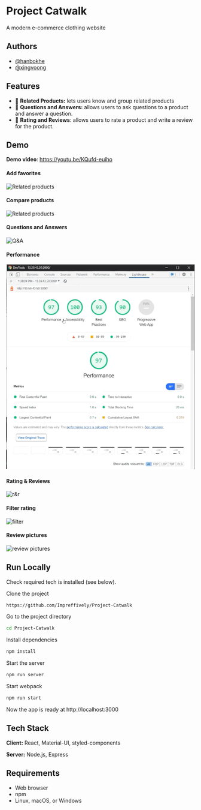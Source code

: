 # Project Catwalk
A modern e-commerce clothing website

## Authors
- [@hanbokhe](https://github.com/hanbokhe)
- [@xingvoong](https://github.com/xingvoong)

## Features
- 👗 **Related Products:** lets users know and group related products
- 👔 **Questions and Answers:** allows users to ask questions to a product and answer a question.
- 👖 **Rating and Reviews**: allows users to rate a product and write a review for the product.

## Demo
**Demo video**: https://youtu.be/KQufd-euiho

#### Add favorites
![Related products](https://github.com/Impreffively/Project-Catwalk/blob/main/projectcatwalk_gif/related_product_1.gif?raw=true)

#### Compare products
![Related products](https://github.com/Impreffively/Project-Catwalk/blob/main/projectcatwalk_gif/related_product2.gif?raw=true)

#### Questions and Answers
![Q&A](https://github.com/Impreffively/Project-Catwalk/blob/main/projectcatwalk_gif/qa.gif?raw=true)

#### Performance
![Performance](https://github.com/Impreffively/Project-Catwalk/blob/main/projectcatwalk_gif/performance.gif?raw=true)

#### Rating & Reviews
![r&r](https://github.com/Impreffively/Project-Catwalk/blob/main/projectcatwalk_gif/rating_review.gif?raw=true)

#### Filter rating
![filter](https://github.com/Impreffively/Project-Catwalk/blob/main/projectcatwalk_gif/filter.gif?raw=true)

#### Review pictures
![review pictures](https://github.com/Impreffively/Project-Catwalk/blob/main/projectcatwalk_gif/lightbox.gif?raw=true)

## Run Locally
Check required tech is installed (see below).

Clone the project
```bash
https://github.com/Impreffively/Project-Catwalk
```
Go to the project directory
```bash
cd Project-Catwalk
```
Install dependencies
```bash
npm install
```
Start the server
```bash
npm run server
```
Start webpack
```bash
npm run start
```

Now the app is ready at http://localhost:3000

## Tech Stack
**Client:** React, Material-UI, styled-components

**Server:** Node.js, Express

## Requirements
- Web browser
- npm
- Linux, macOS, or Windows
